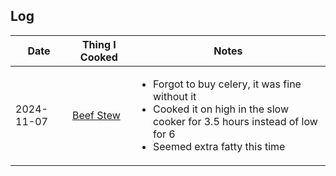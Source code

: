 
## Log

| Date       | Thing I Cooked                            | Notes   |
| ----       | --------------                            | -----   |
| 2024-11-07 | [Beef Stew](recipes.md/#gf-beef-stew)     | <ul><li>Forgot to buy celery, it was fine without it</li><li>Cooked it on high in the slow cooker for 3.5 hours instead of low for 6</li><li>Seemed extra fatty this time</li></ul> |
